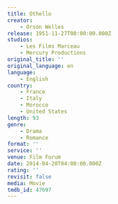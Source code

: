 ```yaml
---
title: Othello
creator:
    - Orson Welles
release: 1951-11-27T00:00:00.000Z
studios:
    - Les Films Marceau
    - Mercury Productions
original_title: ''
original_language: en
language:
    - English
country:
    - France
    - Italy
    - Morocco
    - United States
length: 93
genre:
    - Drama
    - Romance
format: ''
service: ''
venue: Film Forum
date: 2014-04-28T04:00:00.000Z
rating: ''
revisit: false
media: Movie
tmdb_id: 47697
---
```



